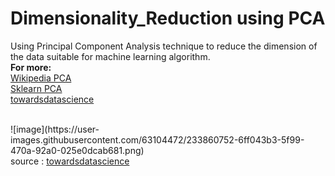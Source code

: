 # Dimensionality_Reduction using PCA
Using Principal Component Analysis technique to reduce the dimension of the data suitable for machine learning algorithm.<br/>
<b>For more:</b>
<br/> 
<a href="https://en.wikipedia.org/wiki/Principal_component_analysis"> Wikipedia PCA </a>
<br/> 
<a href="https://scikit-learn.org/stable/modules/generated/sklearn.decomposition.PCA.html">Sklearn PCA</a>
<br/>
<a href="https://towardsdatascience.com/principal-component-analysis-pca-explained-visually-with-zero-math-1cbf392b9e7d">towardsdatascience</a>

<br/>
![image](https://user-images.githubusercontent.com/63104472/233860752-6ff043b3-5f99-470a-92a0-025e0dcab681.png)
<br/>
source : <a href="https://towardsdatascience.com/principal-component-analysis-pca-explained-visually-with-zero-math-1cbf392b9e7d">towardsdatascience</a>
